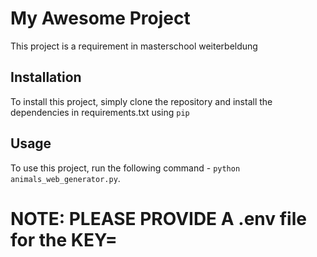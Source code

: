 # My Awesome Project

This project is a requirement in masterschool weiterbeldung

## Installation

To install this project, simply clone the repository and install the dependencies in requirements.txt using `pip`

## Usage

To use this project, run the following command - `python animals_web_generator.py`.

# NOTE: PLEASE PROVIDE A .env file for the KEY=<YOUR API KEY>